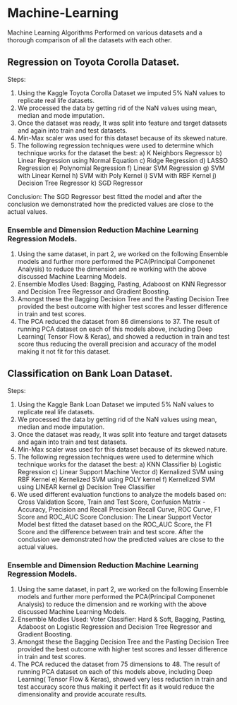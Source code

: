 # Machine-Learning
Machine Learning Algorithms Performed on various datasets and a thorough comparison of all the datasets with each other.

## Regression on Toyota Corolla Dataset.
Steps:
1) Using the Kaggle Toyota Corolla Dataset we imputed 5% NaN values to replicate real life datasets.
2) We processed the data by getting rid of the NaN values using mean, median and mode imputation.
3) Once the dataset was ready, It was split into feature and target datasets and again into train and test datasets.
4) Min-Max scaler was used for this dataset because of its skewed nature.
5) The following regression techniques were used to determine which technique works for the dataset the best:
  a) K Neighbors Regressor
  b) Linear Regression using Normal Equation
  c) Ridge Regression
  d) LASSO Regression
  e) Polynomial Regression
  f) Linear SVM Regression
  g) SVM with Linear Kernel
  h) SVM with Poly Kernel
  i) SVM with RBF Kernel
  j) Decision Tree Regressor
  k) SGD Regressor
  
  Conclusion: The SGD Regressor best fitted the model and after the conclusion we demonstrated how the predicted values are close to the actual values.
  
### Ensemble and Dimension Reduction Machine Learning Regression Models.
1) Using the same dataset, in part 2, we worked on the following Ensemble models and further more performed the PCA(Principal Componenet Analysis) to reduce the dimension    and re working with the above discussed Machine Learning Models.
2) Ensemble Modles Used: Bagging, Pasting, Adaboost on KNN Regressor and Decision Tree Regressor and Gradient Boosting.
3) Amongst these the Bagging Decision Tree and the Pasting Decision Tree provided the best outcome with higher test scores and lesser difference in train and test scores.
4) The PCA reduced the dataset from 86 dimensions to 37. The result of running PCA dataset on each of this models above, including Deep Learning( Tensor Flow & Keras), and showed a reduction in train and test score thus reducing the overall precision and accuracy of the model making it not fit for this dataset.


## Classification on Bank Loan Dataset.
Steps:
1) Using the Kaggle Bank Loan Dataset we imputed 5% NaN values to replicate real life datasets.
2) We processed the data by getting rid of the NaN values using mean, median and mode imputation.
3) Once the dataset was ready, It was split into feature and target datasets and again into train and test datasets.
4) Min-Max scaler was used for this dataset because of its skewed nature.
5) The following regression techniques were used to determine which technique works for the dataset the best:
  a) KNN Classifier
  b) Logistic Regression
  c) Linear Support Machine Vector
  d) Kernalized SVM using RBF Kernel
  e) Kernelized SVM using POLY kernel
  f) Kernelized SVM using LINEAR kernel
  g) Decision Tree Classifier
6) We used different evaluation functions to analyze the models based on: Cross Validation Score, Train and Test Score, Confusion Matrix - Accuracy, Precision and Recall
Precision Recall Curve, ROC Curve, F1 Score and ROC_AUC Score 
Conclusion: The Linear Support Vector Model best fitted the dataset based on the ROC_AUC Score, the F1 Score and the difference between train and test score. After the conclusion we demonstrated how the predicted values are close to the actual values.

### Ensemble and Dimension Reduction Machine Learning Regression Models.
1) Using the same dataset, in part 2, we worked on the following Ensemble models and further more performed the PCA(Principal Componenet Analysis) to reduce the dimension    and re working with the above discussed Machine Learning Models.
2) Ensemble Modles Used: Voter Classifier: Hard & Soft, Bagging, Pasting, Adaboost on Logistic Regression and Decision Tree Regressor and Gradient Boosting.
3) Amongst these the Bagging Decision Tree and the Pasting Decision Tree provided the best outcome with higher test scores and lesser difference in train and test scores.
4) The PCA reduced the dataset from 75 dimensions to 48. The result of running PCA dataset on each of this models above, including Deep Learning( Tensor Flow & Keras), showed very less reduction in train and test accuracy score thus making it perfect fit as it would reduce the dimensionality and provide accurate results.


